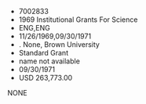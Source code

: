 * 7002833
* 1969 Institutional Grants For Science
* ENG,ENG
* 11/26/1969,09/30/1971
*  . None, Brown University
* Standard Grant
*   name not available
* 09/30/1971
* USD 263,773.00

NONE